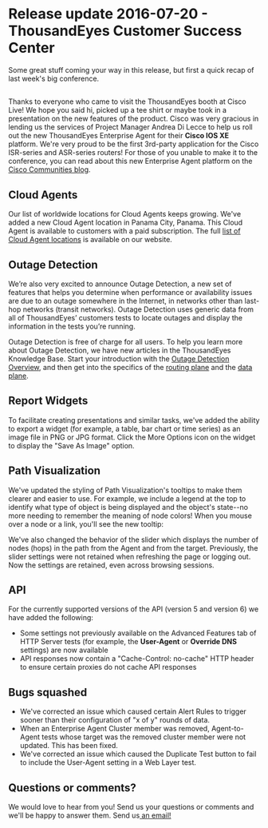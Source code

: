 # Release update 2016-07-20 - ThousandEyes Customer Success Center

Some great stuff coming your way in this release, but first a quick recap of last week's big conference.

##  

Thanks to everyone who came to visit the ThousandEyes booth at Cisco Live!  We hope you said hi, picked up a tee shirt or maybe took in a presentation on the new features of the product.  Cisco was very gracious in lending us the services of Project Manager Andrea Di Lecce to help us roll out the new ThousandEyes Enterprise Agent for their **Cisco IOS XE** platform.  We're very proud to be the first 3rd-party application for the Cisco ISR-series and ASR-series routers!  For those of you unable to make it to the conference, you can read about this new Enterprise Agent platform on the [Cisco Communities blog](https://community.cisco.com/t5/network-architecture-blogs/first-3rd-party-application-running-on-an-isr/ba-p/3659062).

## Cloud Agents

Our list of worldwide locations for Cloud Agents keeps growing. We've added a new Cloud Agent location in Panama City, Panama.  This Cloud Agent is available to customers with a paid subscription.  The full [list of Cloud Agent locations](https://www.thousandeyes.com/product/cloud-agents) is available on our website.

## Outage Detection

We’re also very excited to announce Outage Detection, a new set of features that helps you determine when performance or availability issues are due to an outage somewhere in the Internet, in networks other than last-hop networks \(transit networks\). Outage Detection uses generic data from all of ThousandEyes’ customers tests to locate outages and display the information in the tests you’re running.

Outage Detection is free of charge for all users.  To help you learn more about Outage Detection, we have new articles in the ThousandEyes Knowledge Base.  Start your introduction with the [Outage Detection Overview](https://success.thousandeyes.com/ViewArticle?articleIdParam=kA0E0000000CmskKAC), and then get into the specifics of the [routing plane](https://success.thousandeyes.com/ViewArticle?articleIdParam=kA0E0000000CmsmKAC) and the [data plane](https://success.thousandeyes.com/ViewArticle?articleIdParam=kA0E0000000CmsjKAC).

## Report Widgets

To facilitate creating presentations and similar tasks, we've added the ability to export a widget \(for example, a table, bar chart or time series\) as an image file in PNG or JPG format.  Click the More Options icon on the widget to display the "Save As Image" option. 

## Path Visualization

We've updated the styling of Path Visualization's tooltips to make them clearer and easier to use.  For example, we include a legend at the top to identify what type of object is being displayed and the object's state--no more needing to remember the meaning of node colors! When you mouse over a node or a link, you'll see the new tooltip:

We've also changed the behavior of the slider which displays the number of nodes \(hops\) in the path from the Agent and from the target. Previously, the slider settings were not retained when refreshing the page or logging out. Now the settings are retained, even across browsing sessions.

## API

For the currently supported versions of the API \(version 5 and version 6\) we have added the following:

* Some settings not previously available on the Advanced Features tab of HTTP Server tests \(for example, the **User-Agent** or **Override DNS** settings\) are now available
* API responses now contain a "Cache-Control: no-cache" HTTP header to ensure certain proxies do not cache API responses   

## Bugs squashed

* We've corrected an issue which caused certain Alert Rules to trigger sooner than their configuration of "x of y" rounds of data.
* When an Enterprise Agent Cluster member was removed, Agent-to-Agent tests whose target was the removed cluster member were not updated. This has been fixed.
* We've corrected an issue which caused the Duplicate Test button to fail to include the User-Agent setting in a Web Layer test.   

## Questions or comments?

We would love to hear from you! Send us your questions or comments and we'll be happy to answer them. Send us[ an email!](mailto:support@thousandeyes.com?subject=2016-05-25+release+update)

